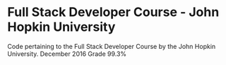 # Full Stack Developer Course - John Hopkin University

Code pertaining to the Full Stack Developer Course by the John Hopkin University.
December 2016
Grade 99.3%
